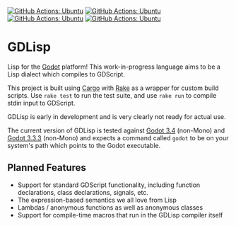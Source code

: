 [![GitHub Actions: Ubuntu](https://github.com/mercerenies/gdlisp/actions/workflows/test-Godotv3.5-Ubuntu.yml/badge.svg)](https://github.com/Mercerenies/gdlisp/actions/workflows/test-Godotv3.5-Ubuntu.yml)
[![GitHub Actions: Ubuntu](https://github.com/mercerenies/gdlisp/actions/workflows/test-Godotv3.5-Mono-Ubuntu.yml/badge.svg)](https://github.com/Mercerenies/gdlisp/actions/workflows/test-Godotv3.5-Mono-Ubuntu.yml)
[![GitHub Actions: Ubuntu](https://github.com/mercerenies/gdlisp/actions/workflows/test-Godotv3.4-Ubuntu.yml/badge.svg)](https://github.com/Mercerenies/gdlisp/actions/workflows/test-Godotv3.4-Ubuntu.yml)
[![GitHub Actions: Ubuntu](https://github.com/mercerenies/gdlisp/actions/workflows/test-Godotv3.3.3-Ubuntu.yml/badge.svg)](https://github.com/Mercerenies/gdlisp/actions/workflows/test-Godotv3.3.3-Ubuntu.yml)

# GDLisp

Lisp for the [Godot](https://godotengine.org/) platform! This
work-in-progress language aims to be a Lisp dialect which compiles to
GDScript.

This project is built using [Cargo](https://doc.rust-lang.org/cargo/)
with [Rake](https://ruby.github.io/rake/) as a wrapper for custom
build scripts. Use `rake test` to run the test suite, and use `rake
run` to compile stdin input to GDScript.

GDLisp is early in development and is very clearly not ready for actual use.

The current version of GDLisp is tested against [Godot
3.4](https://godotengine.org/article/godot-3-4-is-released) (non-Mono)
and [Godot
3.3.3](https://godotengine.org/article/maintenance-release-godot-3-3-3)
(non-Mono) and expects a command called `godot` to be on your system's
path which points to the Godot executable.

## Planned Features

* Support for standard GDScript functionality, including function
  declarations, class declarations, signals, etc.
* The expression-based semantics we all love from Lisp
* Lambdas / anonymous functions as well as anonymous classes
* Support for compile-time macros that run in the GDLisp compiler
  itself
